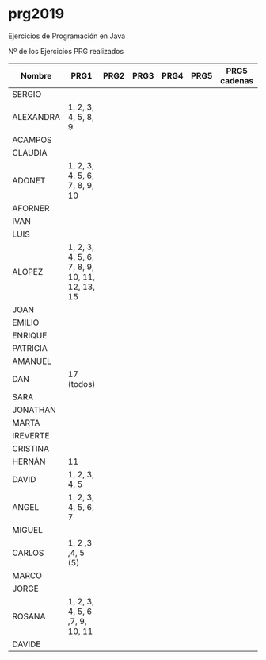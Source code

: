 # prg2019
Ejercicios de Programación en Java

Nº de los Ejercicios PRG realizados

| Nombre    | PRG1 | PRG2 | PRG3 | PRG4 | PRG5 | PRG5 cadenas| PRG6 | PRG7 | PRG8 |
| ------    | ---- | ---- | ---- | ---- | ---- | ----------- | ---- | ---- | ---- |
| SERGIO    |      |      |      |      |      |             |      |      |      |
| ALEXANDRA | 1, 2, 3, 4, 5, 8, 9     |      |      |      |      |             |      |      |      |
| ACAMPOS   |      |      |      |      |      |             |      |      |      |
| CLAUDIA   |      |      |      |      |      |             |      |      |      |
| ADONET    | 1, 2, 3, 4, 5, 6, 7, 8, 9, 10    |      |      |      |      |             |      |      |      |
| AFORNER |      |      |      |      |      |             |      |      |      |
| IVAN |      |      |      |      |      |             |      |      |      |
| LUIS |      |      |      |      |      |             |      |      |      |
| ALOPEZ | 1, 2, 3, 4, 5, 6, 7, 8, 9, 10, 11, 12, 13, 15     |      |      |      |      |             |      |      |      |
| JOAN |      |      |      |      |      |             |      |      |      |
| EMILIO |      |      |      |      |      |             |      |      |      |
| ENRIQUE |      |      |      |      |      |             |      |      |      |
| PATRICIA |      |      |      |      |      |             |      |      |      |
| AMANUEL |      |      |      |      |      |             |      |      |      |
| DAN |   17 (todos)  |      |      |      |      |             |      |      |      |
| SARA |      |      |      |      |      |             |      |      |      |
| JONATHAN |      |      |      |      |      |             |      |      |      |
| MARTA |      |      |      |      |      |             |      |      |      |
| IREVERTE |      |      |      |      |      |             |      |      |      |
| CRISTINA |      |      |      |      |      |             |      |      |      |
| HERNÁN |11|      |      |      |      |             |      |      |      |
| DAVID |1, 2, 3, 4, 5      |      |      |      |      |             |      |      |      |
| ANGEL |1, 2, 3, 4, 5, 6, 7      |      |      |      |      |             |      |      |      |
| MIGUEL |      |      |      |      |      |             |      |      |      |
| CARLOS |  1, 2 ,3 ,4, 5 (5)    |      |      |      |      |             |      |      |      |
| MARCO |      |      |      |      |      |             |      |      |      |
| JORGE |      |      |      |      |      |             |      |      |      |
| ROSANA |1, 2, 3, 4, 5, 6 ,7, 9, 10, 11     |      |      |      |      |             |      |      |      |
| DAVIDE |      |      |      |      |      |             |      |      |      |

